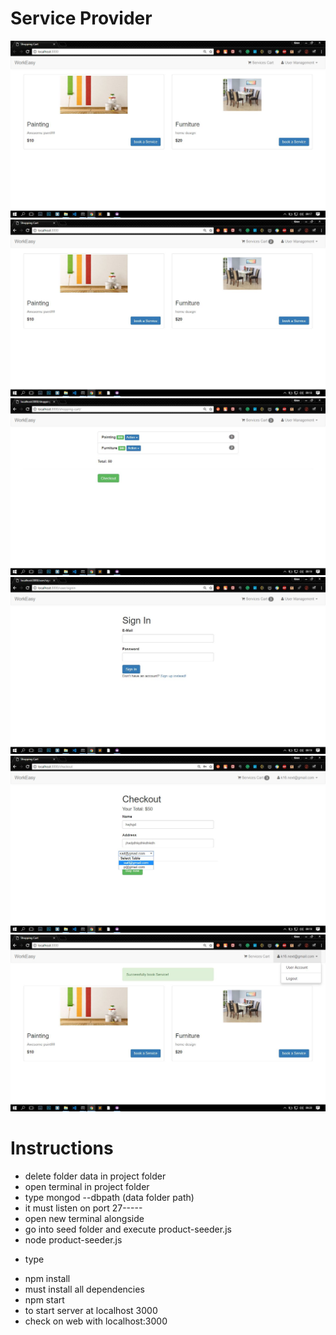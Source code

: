 # Service Provider
![](https://github.com/k161196/Service-Provider/blob/master/doc/image--000.jpg)
![](https://github.com/k161196/Service-Provider/blob/master/doc/image--001.jpg)
![](https://github.com/k161196/Service-Provider/blob/master/doc/image--002.jpg)
![](https://github.com/k161196/Service-Provider/blob/master/doc/image--003.jpg)
![](https://github.com/k161196/Service-Provider/blob/master/doc/image--004.jpg)
![](https://github.com/k161196/Service-Provider/blob/master/doc/image--005.jpg)


# Instructions 
* delete folder data in project folder
* open terminal in project folder
* type mongod --dbpath (data folder path)
* it must listen on port 27-----
* open new terminal alongside
* go into seed folder and execute product-seeder.js
* node  product-seeder.js 
- type 
* npm install 
* must install all dependencies
* npm start
* to start server at localhost 3000
* check on web with localhost:3000

